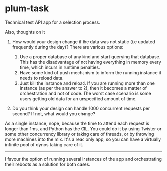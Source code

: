 # plum-task
Technical test API app for a selection process.

Also, thoughts on it

1. How would your design change if the data was not static (i.e updated frequently
during the day)?
There are various options:
    1) Use a proper database of any kind and start querying that database. This has the disadvantage of not having everything in memory every time, which incurs in runtime penalties.
    2) Have some kind of push mechanism to inform the running instance it needs to reload data. 
    3) Just kill the instance and reload. If you are running more than one instance (as per the answer to 2), then it becomes a matter of orchestration and not of code. The worst case scenario is some users getting old data for an unspecified amount of time. 

2. Do you think your design can handle 1000 concurrent requests per second? If not, what
would you change?

As a single instance, nope, because the time to attend each request is longer than 1ms, and Python has the GIL. You could do it by using Twister or some other concurrency library or taking care of threads, or by throwing more machines into the mix. It's a read only app, so you can have a virtually infinite pool of dynos taking care of it. 

------

I favour the option of running several instances of the app and orchestrating their reboots as a solution for both cases.